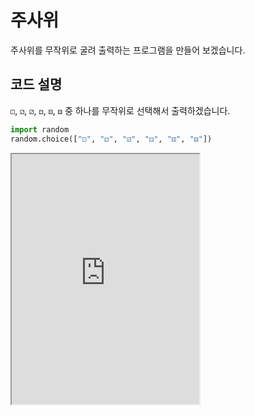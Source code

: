 # 주사위

주사위를 무작위로 굴려 출력하는 프로그램을 만들어 보겠습니다.

## 코드 설명

`⚀`, `⚁`, `⚂`, `⚃`, `⚄`, `⚅` 중 하나를 무작위로 선택해서 출력하겠습니다.

```py
import random
random.choice(["⚀", "⚁", "⚂", "⚃", "⚄", "⚅"])
```

<iframe
  loading="lazy" title="Python Playground" src="https://trinket.io/embed/python3/740f66be1f" height="400" />
